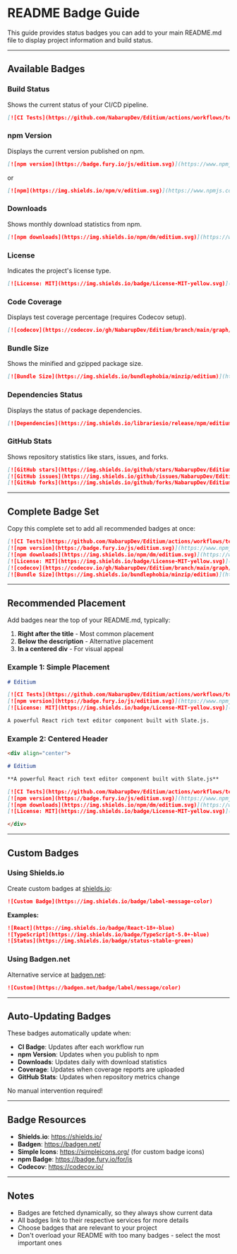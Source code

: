 # README Badge Guide

This guide provides status badges you can add to your main README.md file to display project information and build status.

---

## Available Badges

### Build Status
Shows the current status of your CI/CD pipeline.

```markdown
[![CI Tests](https://github.com/NabarupDev/Editium/actions/workflows/test.yml/badge.svg)](https://github.com/NabarupDev/Editium/actions/workflows/test.yml)
```

### npm Version
Displays the current version published on npm.

```markdown
[![npm version](https://badge.fury.io/js/editium.svg)](https://www.npmjs.com/package/editium)
```

or

```markdown
[![npm](https://img.shields.io/npm/v/editium.svg)](https://www.npmjs.com/package/editium)
```

### Downloads
Shows monthly download statistics from npm.

```markdown
[![npm downloads](https://img.shields.io/npm/dm/editium.svg)](https://www.npmjs.com/package/editium)
```

### License
Indicates the project's license type.

```markdown
[![License: MIT](https://img.shields.io/badge/License-MIT-yellow.svg)](https://opensource.org/licenses/MIT)
```

### Code Coverage
Displays test coverage percentage (requires Codecov setup).

```markdown
[![codecov](https://codecov.io/gh/NabarupDev/Editium/branch/main/graph/badge.svg)](https://codecov.io/gh/NabarupDev/Editium)
```

### Bundle Size
Shows the minified and gzipped package size.

```markdown
[![Bundle Size](https://img.shields.io/bundlephobia/minzip/editium)](https://bundlephobia.com/package/editium)
```

### Dependencies Status
Displays the status of package dependencies.

```markdown
[![Dependencies](https://img.shields.io/librariesio/release/npm/editium)](https://libraries.io/npm/editium)
```

### GitHub Stats
Shows repository statistics like stars, issues, and forks.

```markdown
[![GitHub stars](https://img.shields.io/github/stars/NabarupDev/Editium.svg?style=social)](https://github.com/NabarupDev/Editium/stargazers)
[![GitHub issues](https://img.shields.io/github/issues/NabarupDev/Editium.svg)](https://github.com/NabarupDev/Editium/issues)
[![GitHub forks](https://img.shields.io/github/forks/NabarupDev/Editium.svg)](https://github.com/NabarupDev/Editium/network)
```

---

## Complete Badge Set

Copy this complete set to add all recommended badges at once:

```markdown
[![CI Tests](https://github.com/NabarupDev/Editium/actions/workflows/test.yml/badge.svg)](https://github.com/NabarupDev/Editium/actions/workflows/test.yml)
[![npm version](https://badge.fury.io/js/editium.svg)](https://www.npmjs.com/package/editium)
[![npm downloads](https://img.shields.io/npm/dm/editium.svg)](https://www.npmjs.com/package/editium)
[![License: MIT](https://img.shields.io/badge/License-MIT-yellow.svg)](https://opensource.org/licenses/MIT)
[![codecov](https://codecov.io/gh/NabarupDev/Editium/branch/main/graph/badge.svg)](https://codecov.io/gh/NabarupDev/Editium)
[![Bundle Size](https://img.shields.io/bundlephobia/minzip/editium)](https://bundlephobia.com/package/editium)
```

---

## Recommended Placement

Add badges near the top of your README.md, typically:

1. **Right after the title** - Most common placement
2. **Below the description** - Alternative placement
3. **In a centered div** - For visual appeal

### Example 1: Simple Placement

```markdown
# Editium

[![CI Tests](https://github.com/NabarupDev/Editium/actions/workflows/test.yml/badge.svg)](https://github.com/NabarupDev/Editium/actions/workflows/test.yml)
[![npm version](https://badge.fury.io/js/editium.svg)](https://www.npmjs.com/package/editium)
[![License: MIT](https://img.shields.io/badge/License-MIT-yellow.svg)](https://opensource.org/licenses/MIT)

A powerful React rich text editor component built with Slate.js.
```

### Example 2: Centered Header

```markdown
<div align="center">

# Editium

**A powerful React rich text editor component built with Slate.js**

[![CI Tests](https://github.com/NabarupDev/Editium/actions/workflows/test.yml/badge.svg)](https://github.com/NabarupDev/Editium/actions/workflows/test.yml)
[![npm version](https://badge.fury.io/js/editium.svg)](https://www.npmjs.com/package/editium)
[![npm downloads](https://img.shields.io/npm/dm/editium.svg)](https://www.npmjs.com/package/editium)
[![License: MIT](https://img.shields.io/badge/License-MIT-yellow.svg)](https://opensource.org/licenses/MIT)

</div>
```

---

## Custom Badges

### Using Shields.io

Create custom badges at [shields.io](https://shields.io/):

```markdown
![Custom Badge](https://img.shields.io/badge/label-message-color)
```

**Examples:**

```markdown
![React](https://img.shields.io/badge/React-18+-blue)
![TypeScript](https://img.shields.io/badge/TypeScript-5.0+-blue)
![Status](https://img.shields.io/badge/status-stable-green)
```

### Using Badgen.net

Alternative service at [badgen.net](https://badgen.net/):

```markdown
![Custom](https://badgen.net/badge/label/message/color)
```

---

## Auto-Updating Badges

These badges automatically update when:

- **CI Badge**: Updates after each workflow run
- **npm Version**: Updates when you publish to npm
- **Downloads**: Updates daily with download statistics
- **Coverage**: Updates when coverage reports are uploaded
- **GitHub Stats**: Updates when repository metrics change

No manual intervention required!

---

## Badge Resources

- **Shields.io**: https://shields.io/
- **Badgen**: https://badgen.net/
- **Simple Icons**: https://simpleicons.org/ (for custom badge icons)
- **npm Badge**: https://badge.fury.io/for/js
- **Codecov**: https://codecov.io/

---

## Notes

- Badges are fetched dynamically, so they always show current data
- All badges link to their respective services for more details
- Choose badges that are relevant to your project
- Don't overload your README with too many badges - select the most important ones


